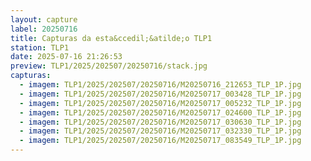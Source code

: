 ```yaml
---
layout: capture
label: 20250716
title: Capturas da esta&ccedil;&atilde;o TLP1
station: TLP1
date: 2025-07-16 21:26:53
preview: TLP1/2025/202507/20250716/stack.jpg
capturas:
  - imagem: TLP1/2025/202507/20250716/M20250716_212653_TLP_1P.jpg
  - imagem: TLP1/2025/202507/20250716/M20250717_003428_TLP_1P.jpg
  - imagem: TLP1/2025/202507/20250716/M20250717_005232_TLP_1P.jpg
  - imagem: TLP1/2025/202507/20250716/M20250717_024600_TLP_1P.jpg
  - imagem: TLP1/2025/202507/20250716/M20250717_030630_TLP_1P.jpg
  - imagem: TLP1/2025/202507/20250716/M20250717_032330_TLP_1P.jpg
  - imagem: TLP1/2025/202507/20250716/M20250717_083549_TLP_1P.jpg
---
```

